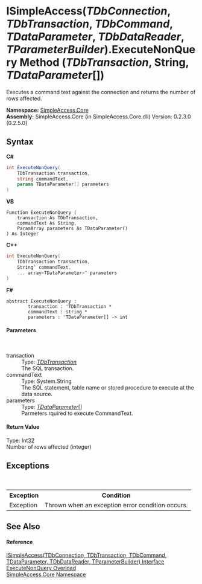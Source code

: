 # ISimpleAccess(*TDbConnection*, *TDbTransaction*, *TDbCommand*, *TDataParameter*, *TDbDataReader*, *TParameterBuilder*).ExecuteNonQuery Method (*TDbTransaction*, String, *TDataParameter*[])
 

Executes a command text against the connection and returns the number of rows affected.

**Namespace:**&nbsp;<a href="N_SimpleAccess_Core">SimpleAccess.Core</a><br />**Assembly:**&nbsp;SimpleAccess.Core (in SimpleAccess.Core.dll) Version: 0.2.3.0 (0.2.5.0)

## Syntax

**C#**<br />
``` C#
int ExecuteNonQuery(
	TDbTransaction transaction,
	string commandText,
	params TDataParameter[] parameters
)
```

**VB**<br />
``` VB
Function ExecuteNonQuery ( 
	transaction As TDbTransaction,
	commandText As String,
	ParamArray parameters As TDataParameter()
) As Integer
```

**C++**<br />
``` C++
int ExecuteNonQuery(
	TDbTransaction transaction, 
	String^ commandText, 
	... array<TDataParameter>^ parameters
)
```

**F#**<br />
``` F#
abstract ExecuteNonQuery : 
        transaction : 'TDbTransaction * 
        commandText : string * 
        parameters : 'TDataParameter[] -> int 

```


#### Parameters
&nbsp;<dl><dt>transaction</dt><dd>Type: <a href="T_SimpleAccess_Core_ISimpleAccess_6">*TDbTransaction*</a><br />The SQL transaction.</dd><dt>commandText</dt><dd>Type: System.String<br />The SQL statement, table name or stored procedure to execute at the data source.</dd><dt>parameters</dt><dd>Type: <a href="T_SimpleAccess_Core_ISimpleAccess_6">*TDataParameter*</a>[]<br />Parmeters rquired to execute CommandText.</dd></dl>

#### Return Value
Type: Int32<br />Number of rows affected (integer)

## Exceptions
&nbsp;<table><tr><th>Exception</th><th>Condition</th></tr><tr><td>Exception</td><td>Thrown when an exception error condition occurs.</td></tr></table>

## See Also


#### Reference
<a href="T_SimpleAccess_Core_ISimpleAccess_6">ISimpleAccess(TDbConnection, TDbTransaction, TDbCommand, TDataParameter, TDbDataReader, TParameterBuilder) Interface</a><br /><a href="Overload_SimpleAccess_Core_ISimpleAccess_6_ExecuteNonQuery">ExecuteNonQuery Overload</a><br /><a href="N_SimpleAccess_Core">SimpleAccess.Core Namespace</a><br />
